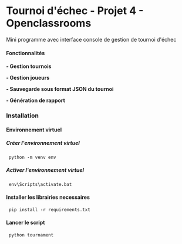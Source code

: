 <h1>Tournoi d'échec - Projet 4 - Openclassrooms</h1>
<p>Mini programme avec interface console de gestion de tournoi d'échec</p>
<h4>Fonctionnalités<h4>
<p> - Gestion tournois</p>
<p> - Gestion joueurs</p>
<p> - Sauvegarde sous format JSON du tournoi</p>
<p> - Génération de rapport</p>
<h3>Installation</h3>
<h4>Environnement virtuel</h4>
<h5>Créer l'environnement virtuel</h5>
<code> python -m venv env </code>
<h5>Activer l'environnement virtuel</h5>
<code> env\Scripts\activate.bat </code>
<h4>Installer les librairies necessaires</h4>
<code> pip install -r requirements.txt </code>
<h4>Lancer le script</h4>
<code> python tournament </code>